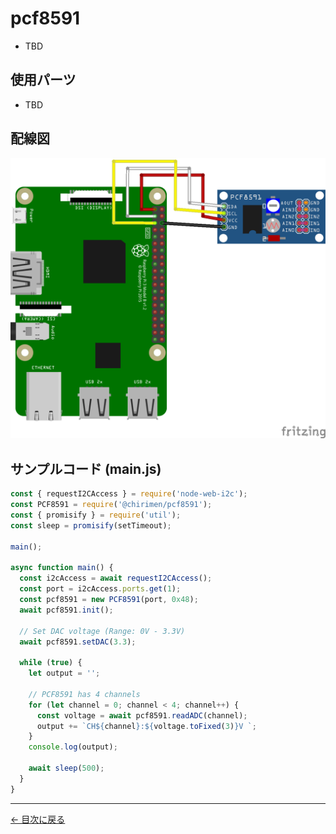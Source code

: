 # pcf8591

- TBD

## 使用パーツ

- TBD

## 配線図

![配線図](./images/pcf8591/schematic.png 'schematic')

## サンプルコード (main.js)

```javascript
const { requestI2CAccess } = require('node-web-i2c');
const PCF8591 = require('@chirimen/pcf8591');
const { promisify } = require('util');
const sleep = promisify(setTimeout);

main();

async function main() {
  const i2cAccess = await requestI2CAccess();
  const port = i2cAccess.ports.get(1);
  const pcf8591 = new PCF8591(port, 0x48);
  await pcf8591.init();

  // Set DAC voltage (Range: 0V - 3.3V)
  await pcf8591.setDAC(3.3);

  while (true) {
    let output = '';

    // PCF8591 has 4 channels
    for (let channel = 0; channel < 4; channel++) {
      const voltage = await pcf8591.readADC(channel);
      output += `CH${channel}:${voltage.toFixed(3)}V `;
    }
    console.log(output);

    await sleep(500);
  }
}
```

---

[← 目次に戻る](./index.md)
